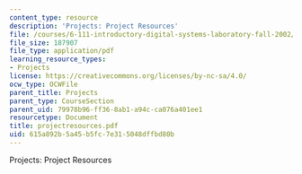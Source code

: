 ```yaml
---
content_type: resource
description: 'Projects: Project Resources'
file: /courses/6-111-introductory-digital-systems-laboratory-fall-2002/615a892b5a45b5fc7e315048dffbd80b_projectresources.pdf
file_size: 187907
file_type: application/pdf
learning_resource_types:
- Projects
license: https://creativecommons.org/licenses/by-nc-sa/4.0/
ocw_type: OCWFile
parent_title: Projects
parent_type: CourseSection
parent_uid: 79978b96-ff36-8ab1-a94c-ca076a401ee1
resourcetype: Document
title: projectresources.pdf
uid: 615a892b-5a45-b5fc-7e31-5048dffbd80b
---
```

Projects: Project Resources